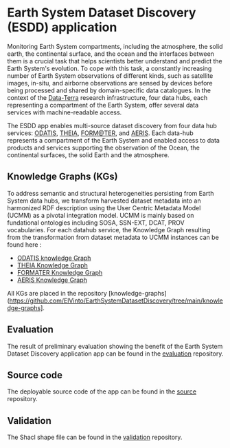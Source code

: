 # Earth System Dataset Discovery (ESDD) application

Monitoring Earth System compartments, including the atmosphere, the solid earth, the continental surface, and the ocean and the interfaces between them is a crucial task that helps scientists better understand and predict the Earth System's evolution. To cope with this task, a constantly increasing number of Earth System observations of different kinds, such as satellite images, in-situ, and airborne observations are sensed by devices before being processed and shared by domain-specific data catalogues. In the context of the [Data-Terra](https://www.data-terra.org/en/) research infrastructure, four data hubs, each representing a compartment of the Earth System, offer several data services with machine-readable access.



The ESDD app enables multi-source dataset discovery from four data hub services: [ODATIS](https://www.odatis-ocean.fr/en), [THEIA](https://catalogue.theia-land.fr/), [FORM@TER](https://en.poleterresolide.fr/data-access/catalog/#/), and [AERIS](https://www.aeris-data.fr/en/catalogue-en/).
Each data-hub represents a compartment of the Earth System and enabled access to data products and services supporting the observation of the Ocean, the continental surfaces, the solid Earth and the atmosphere.


## Knowledge Graphs (KGs)
To address semantic and structural heterogeneities persisting from Earth System data hubs, we transform harvested dataset metadata into an harmonized RDF description using the User Centric Metadata Model (UCMM) as a pivotal integration model. UCMM is mainly based on fundational ontologies including SOSA, SSN-EXT, DCAT, PROV vocabularies. 
For each datahub service, the Knowledge Graph resulting from the transformation from dataset metadata to UCMM instances can be found here :

- [ODATIS knowledge Graph](https://github.com/ElVinto/EarthSystemDatasetDiscovery/blob/main/knowledge-graphs/ODATIS_graph.zip)
- [THEIA Knowledge Graph](https://github.com/ElVinto/EarthSystemDatasetDiscovery/blob/main/knowledge-graphs/THEIA_graph.zip)
- [FORMATER Knowledge Graph](https://github.com/ElVinto/EarthSystemDatasetDiscovery/blob/main/knowledge-graphs/FORMATER_graph.zip)
- [AERIS Knowledge Graph](https://github.com/ElVinto/EarthSystemDatasetDiscovery/blob/main/knowledge-graphs/AERIS_graph.zip)

<!-- The Merge Knowledge Graph gathering harmonized metadata descriptions from all datahubs can be found here : [Merge Knowledge Graph] (https://github.com/ElVinto/EarthSystemDatasetDiscovery/blob/main/knowledge-graphs/MERGE_graph.zip) -->
All KGs are placed in the repository [knowledge-graphs](https://github.com/ElVinto/EarthSystemDatasetDiscovery/tree/main/knowledge-graphs].



## Evaluation
The result of preliminary evaluation showing the benefit of the Earth System Dataset Discovery application app can be found in the  [evaluation](https://github.com/ElVinto/EarthSystemDatasetDiscovery/tree/main/evaluation/) repository.

## Source code
The deployable source code of the app can be found in the [source](https://github.com/ElVinto/EarthSystemDatasetDiscovery/tree/main/react-app/) repository.

## Validation
The Shacl shape file can be found in the [validation](https://github.com/ElVinto/EarthSystemDatasetDiscovery/tree/main/validation/) repository.
